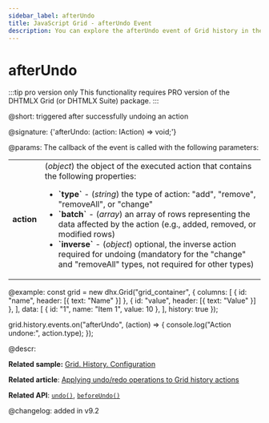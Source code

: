 ```yaml
---
sidebar_label: afterUndo
title: JavaScript Grid - afterUndo Event 
description: You can explore the afterUndo event of Grid history in the documentation of the DHTMLX JavaScript UI library. Browse developer guides and API reference, try out code examples and live demos, and download a free 30-day evaluation version of DHTMLX Suite.
---
```


# afterUndo

:::tip pro version only 
This functionality requires PRO version of the DHTMLX Grid (or DHTMLX Suite) package.
:::

@short: triggered after successfully undoing an action

@signature: {'afterUndo: (action: IAction) => void;'}

@params:
The callback of the event is called with the following parameters:

<table>
    <tbody>
        <tr>
            <td><b>action</b></td>
            <td>(<i>object</i>) the object of the executed action that contains the following properties:<ul><li><b>`type`</b> - (<i>string</i>) the type of action: "add", "remove", "removeAll", or "change"</li><li><b>`batch`</b> - (<i>array</i>) an array of rows representing the data affected by the action (e.g., added, removed, or modified rows)</li><li><b>`inverse`</b> - (<i>object</i>) optional, the inverse action required for undoing (mandatory for the "change" and "removeAll" types, not required for other types)</li></ul></td>
        </tr>
    </tbody>
</table>

@example:
const grid = new dhx.Grid("grid_container", {
    columns: [
        { id: "name", header: [{ text: "Name" }] },
        { id: "value", header: [{ text: "Value" }] },
    ],
    data: [
        { id: "1", name: "Item 1", value: 10 },
    ],
    history: true
});

grid.history.events.on("afterUndo", (action) => {
    console.log("Action undone:", action.type);
});

@descr:

**Related sample:** [Grid. History. Configuration](https://snippet.dhtmlx.com/vznpyeit)

**Related article**: [Applying undo/redo operations to Grid history actions](grid/usage_history.md/#applying-undoredo-operations-to-grid-history-actions)

**Related API**: [`undo()`](grid/api/history/undo_method.md), [`beforeUndo()`](grid/api/history/beforeundo_event.md)

@changelog:
added in v9.2